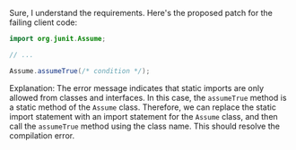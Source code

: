 Sure, I understand the requirements. Here's the proposed patch for the failing client code:
```java
import org.junit.Assume;

// ...

Assume.assumeTrue(/* condition */);
```
Explanation:
The error message indicates that static imports are only allowed from classes and interfaces. In this case, the `assumeTrue` method is a static method of the `Assume` class. Therefore, we can replace the static import statement with an import statement for the `Assume` class, and then call the `assumeTrue` method using the class name. This should resolve the compilation error.